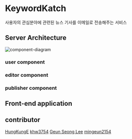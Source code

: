 # KeywordKatch

사용자의 관심분야에 관련된 뉴스 기사를 이메일로 전송해주는 서비스

## Server Architecture

<img src="/image/component-diagram.jpeg" alt="component-diagram">

### user component

### editor component

### publisher component

## Front-end application

## contributor
[HungKungE](https://github.com/HungKungE)
[khw3754](https://github.com/khw3754)
[Geun Seong Lee](https://github.com/LEEGURTS)
[mingeun2154](https://mingeun2154.github.io)
